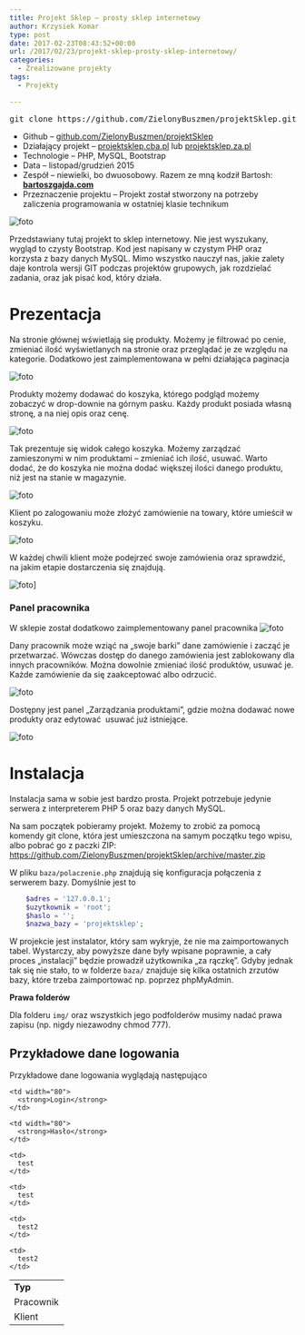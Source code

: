 ```yaml
---
title: Projekt Sklep – prosty sklep internetowy
author: Krzysiek Komar
type: post
date: 2017-02-23T08:43:52+00:00
url: /2017/02/23/projekt-sklep-prosty-sklep-internetowy/
categories:
  - Zrealizowane projekty
tags:
  - Projekty

---
```

<pre>git clone https://github.com/ZielonyBuszmen/projektSklep.git</pre>

  * <span class="project-info link-github">Github &#8211; </span>[github.com/ZielonyBuszmen/projektSklep](https://github.com/ZielonyBuszmen/projektSklep)
  * <span class="project-info">Działający projekt &#8211; </span>[projektsklep.cba.pl](http://projektsklep.cba.pl/) lub [projektsklep.za.pl](http://projektsklep.za.pl/)
  * <span class="project-info">Technologie &#8211; </span> PHP, MySQL, Bootstrap
  * <span class="project-info">Data &#8211; </span> listopad/grudzień 2015
  * <span class="project-info">Zespół &#8211; </span> niewielki, bo dwuosobowy. Razem ze mną kodził Bartosh: **[bartoszgajda.com](http://bartoszgajda.com)**
  * <span class="project-info">Przeznaczenie projektu &#8211; </span> Projekt został stworzony na potrzeby zaliczenia programowania w ostatniej klasie technikum

![foto](/img/posts/projekty/projekt_sklep/projektSklep-1.png)

Przedstawiany tutaj projekt to sklep internetowy. Nie jest wyszukany, wygląd to czysty Bootstrap. Kod jest napisany w czystym PHP oraz korzysta z bazy danych MySQL. Mimo wszystko nauczył nas, jakie zalety daje kontrola wersji GIT podczas projektów grupowych, jak rozdzielać zadania, oraz jak pisać kod, który działa.

# Prezentacja

Na stronie głównej wświetlają się produkty. Możemy je filtrować po cenie, zmieniać ilość wyświetlanych na stronie oraz przeglądać je ze względu na kategorie. Dodatkowo jest zaimplementowana w pełni działająca paginacja

![foto](/img/posts/projekty/projekt_sklep/projektSklep-2.png)

Produkty możemy dodawać do koszyka, którego podgląd możemy zobaczyć w drop-downie na górnym pasku. Każdy produkt posiada własną stronę, a na niej opis oraz cenę.

![foto](/img/posts/projekty/projekt_sklep/projektSklep-3.png)

Tak prezentuje się widok całego koszyka. Możemy zarządzać zamieszonymi w nim produktami &#8211; zmieniać ich ilość, usuwać. Warto dodać, że do koszyka nie można dodać większej ilości danego produktu, niż jest na stanie w magazynie.

![foto](/img/posts/projekty/projekt_sklep/projektSklep-4.png)

Klient po zalogowaniu może złożyć zamówienie na towary, które umieścił w koszyku.

![foto](/img/posts/projekty/projekt_sklep/projektSklep-5.png)

W każdej chwili klient może podejrzeć swoje zamówienia oraz sprawdzić, na jakim etapie dostarczenia się znajdują.

![foto](/img/posts/projekty/projekt_sklep/projektSklep-6.png)]

### Panel pracownika

W sklepie został dodatkowo zaimplementowany panel pracownika
![foto](/img/posts/projekty/projekt_sklep/projektSklep-8.png)

Dany pracownik może wziąć na &#8222;swoje barki&#8221; dane zamówienie i zacząć je przetwarzać. Wówczas dostęp do danego zamówienia jest zablokowany dla innych pracowników. Można dowolnie zmieniać ilość produktów, usuwać je. Każde zamówienie da się zaakceptować albo odrzucić.

![foto](/img/posts/projekty/projekt_sklep/projektSklep-12.png)

Dostępny jest panel &#8222;Zarządzania produktami&#8221;, gdzie można dodawać nowe produkty oraz edytować  usuwać już istniejące.

![foto](/img/posts/projekty/projekt_sklep/projektSklep-9.png)

# Instalacja

Instalacja sama w sobie jest bardzo prosta. Projekt potrzebuje jedynie serwera z interpreterem PHP 5 oraz bazy danych MySQL.

Na sam początek pobieramy projekt. Możemy to zrobić za pomocą komendy git clone, która jest umieszczona na samym początku tego wpisu, albo pobrać go z paczki ZIP: <https://github.com/ZielonyBuszmen/projektSklep/archive/master.zip>

W pliku `baza/polaczenie.php` znajdują się konfiguracja połączenia z serwerem bazy. Domyślnie jest to

```php
    $adres = '127.0.0.1';
    $uzytkownik = 'root';
    $haslo = '';
    $nazwa_bazy = 'projektsklep';
```

W projekcie jest instalator, który sam wykryje, że nie ma zaimportowanych tabel. Wystarczy, aby powyższe dane były wpisane poprawnie, a cały proces &#8222;instalacji&#8221; będzie prowadził użytkownika &#8222;za rączkę&#8221;. Gdyby jednak tak się nie stało, to w folderze `baza/` znajduje się kilka ostatnich zrzutów bazy, które trzeba zaimportować np. poprzez phpMyAdmin.

**Prawa folderów**

Dla folderu `img/` oraz wszystkich jego podfolderów musimy nadać prawa zapisu (np. nigdy niezawodny chmod 777).

## Przykładowe dane logowania

Przykładowe dane logowania wyglądają następująco

<table style="height: 119px;" width="356">
  <tr>
    <td width="80">
      <strong>Typ</strong>
    </td>
    
    <td width="80">
      <strong>Login</strong>
    </td>
    
    <td width="80">
      <strong>Hasło</strong>
    </td>
  </tr>
  
  <tr>
    <td>
      Pracownik
    </td>
    
    <td>
      test
    </td>
    
    <td>
      test
    </td>
  </tr>
  
  <tr>
    <td>
      Klient
    </td>
    
    <td>
      test2
    </td>
    
    <td>
      test2
    </td>
  </tr>
</table>

